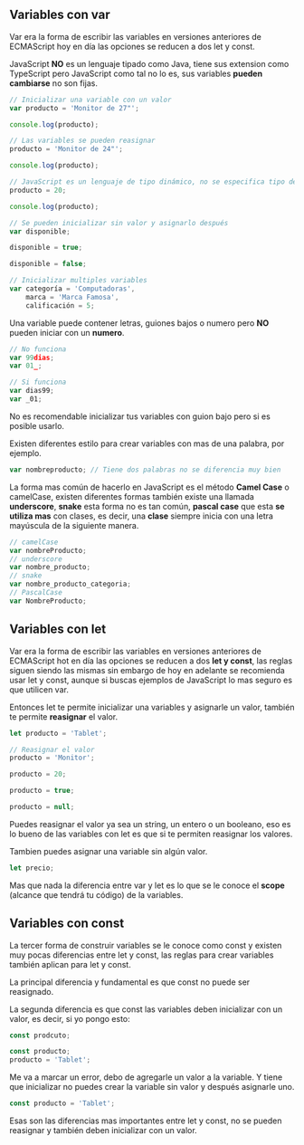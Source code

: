 ## Variables con var

Var era la forma de escribir las variables en versiones anteriores de ECMAScript hoy en día las opciones se reducen a dos let y const.

JavaScript **NO** es un lenguaje tipado como Java, tiene sus extension como TypeScript pero JavaScript como tal no lo es, sus variables **pueden cambiarse** no son fijas.

```jsx
// Inicializar una variable con un valor
var producto = 'Monitor de 27"';

console.log(producto);

// Las variables se pueden reasignar
producto = 'Monitor de 24"';

console.log(producto);

// JavaScript es un lenguaje de tipo dinámico, no se especifica tipo de dato
producto = 20;

console.log(producto);

// Se pueden inicializar sin valor y asignarlo después
var disponible;

disponible = true;

disponible = false;

// Inicializar multiples variables
var categoría = 'Computadoras',
    marca = 'Marca Famosa',
    calificación = 5;
```

Una variable puede contener letras, guiones bajos o numero pero **NO** pueden iniciar con un **numero**.

```jsx
// No funciona
var 99dias;
var 01_;

// Si funciona
var dias99;
var _01;
```

No es recomendable inicializar tus variables con guion bajo pero si es posible usarlo.

Existen diferentes estilo para crear variables con mas de una palabra, por ejemplo.

```jsx
var nombreproducto; // Tiene dos palabras no se diferencia muy bien
```

La forma mas común de hacerlo en JavaScript es el método **Camel Case** o camelCase, existen diferentes formas también existe una llamada **underscore**, **snake** esta forma no es tan común, **pascal case** que esta **se utiliza mas** con clases, es decir, una **clase** siempre inicia con una letra mayúscula de la siguiente manera.

```javascript
// camelCase
var nombreProducto;
// underscore
var nombre_producto;
// snake
var nombre_producto_categoria;
// PascalCase
var NombreProducto;
```

## Variables con let

Var era la forma de escribir las variables en versiones anteriores de ECMAScript hot en día las opciones se reducen a dos **let y const**, las reglas siguen siendo las mismas sin embargo de hoy en adelante se recomienda usar let y const, aunque si buscas ejemplos de JavaScript lo mas seguro es que utilicen var.

Entonces let te permite inicializar una variables y asignarle un valor, también te permite **reasignar** el valor.

```jsx
let producto = 'Tablet';

// Reasignar el valor
producto = 'Monitor';

producto = 20;

producto = true;

producto = null;
```

Puedes reasignar el valor ya sea un string, un entero o un booleano, eso es lo bueno de las variables con let es que si te permiten reasignar los valores.

Tambien puedes asignar una variable sin algún valor.

```jsx
let precio;
```

Mas que nada la diferencia entre var y let es lo que se le conoce el **scope** (alcance que tendrá tu código) de la variables.

## Variables con const

La tercer forma de construir variables se le conoce como const y existen muy pocas diferencias entre let y const, las reglas para crear variables también aplican para let y const.

La principal diferencia y fundamental es que const no puede ser reasignado.

La segunda diferencia es que const las variables deben inicializar con un valor, es decir, si yo pongo esto:

```jsx
const prodcuto;

const producto;
producto = 'Tablet';
```

Me va a marcar un error, debo de agregarle un valor a la variable. Y tiene que inicializar no puedes crear la variable sin valor y después asignarle uno.

```jsx
const producto = 'Tablet';
```

Esas son las diferencias mas importantes entre let y const, no se pueden reasignar y también deben inicializar con un valor.